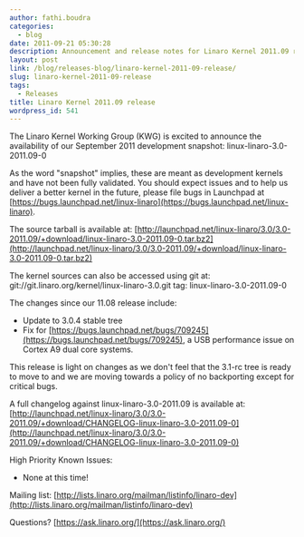 ```yaml
---
author: fathi.boudra
categories:
  - blog
date: 2011-09-21 05:30:28
description: Announcement and release notes for Linaro Kernel 2011.09 release
layout: post
link: /blog/releases-blog/linaro-kernel-2011-09-release/
slug: linaro-kernel-2011-09-release
tags:
  - Releases
title: Linaro Kernel 2011.09 release
wordpress_id: 541
---
```


The Linaro Kernel Working Group (KWG) is excited to announce the availability of our September 2011 development snapshot:
linux-linaro-3.0-2011.09-0

As the word "snapshot" implies, these are meant as development kernels and have not been fully validated. You should expect issues and to help us deliver a better kernel in the future, please file bugs in Launchpad at [https://bugs.launchpad.net/linux-linaro](https://bugs.launchpad.net/linux-linaro).

The source tarball is available at:
[http://launchpad.net/linux-linaro/3.0/3.0-2011.09/+download/linux-linaro-3.0-2011.09-0.tar.bz2](http://launchpad.net/linux-linaro/3.0/3.0-2011.09/+download/linux-linaro-3.0-2011.09-0.tar.bz2)

The kernel sources can also be accessed using git at:
git://git.linaro.org/kernel/linux-linaro-3.0.git
tag: linux-linaro-3.0-2011.09-0

The changes since our 11.08 release include:

- Update to 3.0.4 stable tree
- Fix for [https://bugs.launchpad.net/bugs/709245](https://bugs.launchpad.net/bugs/709245), a USB performance issue on Cortex A9 dual core systems.

This release is light on changes as we don't feel that the 3.1-rc tree is ready to move to and we are moving towards a policy of no backporting except for critical bugs.

A full changelog against linux-linaro-3.0-2011.09 is available at:
[http://launchpad.net/linux-linaro/3.0/3.0-2011.09/+download/CHANGELOG-linux-linaro-3.0-2011.09-0](http://launchpad.net/linux-linaro/3.0/3.0-2011.09/+download/CHANGELOG-linux-linaro-3.0-2011.09-0)

High Priority Known Issues:

- None at this time!

Mailing list: [http://lists.linaro.org/mailman/listinfo/linaro-dev](http://lists.linaro.org/mailman/listinfo/linaro-dev)

Questions? [https://ask.linaro.org/](https://ask.linaro.org/)
